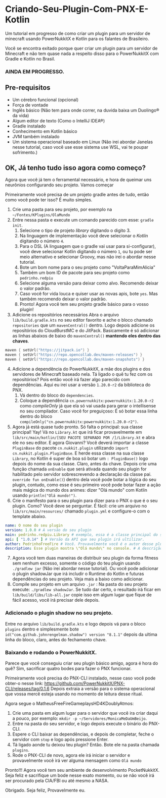# Criando-Seu-Plugin-Com-PNX-E-Kotlin
Um tutorial em progresso de como criar um plugin para um servidor de minecraft usando PowerNukkitX e Kotlin para os falantes de Brasileiro.

Você se encontra exitado porque quer criar um plugin para um servidor de Minecraft e não tem quase nada a respeito disso para o PowerNukkitX com Gradle e Kotlin no Brasil.
### AINDA EM PROGRESSO.
## Pre-requisitos 
- Um cérebro funcional (opcional)
- Força de vontade
- Inglês básico (Não tem para onde correr, na duvida baixa um Duolingo® da vida)
- Algum editor de texto (Como o IntelliJ IDEA®)
- Gradle instalado
- Conhecimento em Kotlin básico
- JVM também instalado
- Um sistema operacional baseado em Linux (Não irei abordar Janelas nesse tutorial, caso você use esse sistema use WSL, vai te poupar sofrimento.)
## OK, Já tenho tudo isso agora como começo?
Agora que você já tem o ferramental necessário, e hora de queimar uns neurônios configurando seu projeto. Vamos começar

Primeiramente você precisa de um projeto gradle antes de tudo, então como você pode ter isso? É muito simples.
1. Crie uma pasta para seu projeto, por exemplo na `~/Fontes/KPlugins/OlaMundo`
2. Entre nessa pasta e execute um comando parecido com esse: `gradle init`.
	1. Selecione o tipo de projeto _library_ digitando o digito 3.
	2. Na linguagem de implementação você deve selecionar o _Kotlin_ digitando o número `4`.
	3. Para o DSL (A linguagem que o gradle vai usar para si-configurar), você deve selecionar Kotlin digitando o número `1`, ou tu pode ser meio alternativo e selecionar Groovy, mas não irei o abordar nesse tutorial.
	4. Bote um bom nome para o seu projeto como "VoltaParaMimAlicia"
	5. Também um bom ID de pacote para seu projeto como `pedrinho.redpiu`
	6. Selecione alguma versão para deixar como alvo. Recomendo deixar o valor padrão.
	7. Caso você for vida louca e quiser usar as novas apis, bote `yes`. Mas também recomendo deixar o valor padrão.
	8. Pronto! Agora você tem seu projeto gradle básico para o vosso plugin!
3. Adicione os repositórios necessários
Abra o arquivo `lib/build.gradle.kts` no seu editor favorito e ache o bloco chamado `repositories` que um `mavenCentral()` dentro. Logo depois adicione os repositórios do CloudBurstMC e do JitPack. Basicamente é só adicionar as linhas abaixos de baixo do `mavenCentral()` **mantendo eles dentro das chaves**.
```kotlin
maven { setUrl("https://jitpack.io") }
maven { setUrl("https://repo.opencollab.dev/maven-releases") }
maven { setUrl("https://repo.opencollab.dev/maven-snapshots") }
```
4. Adicione a dependência do PowerNukkitX, a mãe dos plugins e dos servidores de Minecraft baseado nela.
	Tá ligado o quê tu fez com os repositórios? Pois então você irá fazer algo parecido com dependências. Aqui eu irei usar a versão `1.20.0-r2` da biblioteca do PNX. 
	1. Vá dentro do bloco do `dependencies`. 
	2. Coloque a dependência `cn.powernukkitx:powernukkitx:1.20.0-r2` como _compileOnly_ já que ela só vai usada para gerar o intellisense no seu compilador. Caso você for preguiçoso: É só botar essa linha dentro do bloco `compileOnly("cn.powernukkitx:powernukkitx:1.20.0-r2")`.
4. Agora já está quase tudo pronto. Só falta o principal: sua classe principal! Yay! Vá no `Library.kt` que irá ficar provavelmente em `lib/src/main/kotlin/[SEU PACOTE SEPARADO POR /]/Library.kt` e abra ele no seu editor. E agora Giovanni? Você deverá importar a classe `PluginBase` do pacote `cn.nukkit.plugin` utilizando `import cn.nukkit.plugin.PluginBase`. E herde essa classe na sua classe `Library`, no Kotlin é super de boa só botar um `: PluginBase()` logo depois do nome da sua classe. Claro, antes da chave. Depois crie uma função chamada `onEnable` que será ativada quando seu plugin for habilitado pelo servidor sobrescrevendo a declaração da classe pai. `override fun onEnable()`) dentro dela você pode botar a lógica do seu plugin, contudo, como esse é seu primeiro você pode botar fazer a ação mais mágica do mundo dos animes: dizer "Olá mundo" com Kotlin usando `println("Olá mundo!")`.
5. Crie o manifesto para o seu plugin para dizer para o PNX o que é o seu plugin. Como? Você deve se perguntar. É fácil: crie um arquivo no `lib/src/main/resources/` chamado `plugin.yml` e configure-o com o template abaixo.
```yaml
name: O nome do seu plugin
version: 1.0.0 # A versão do seu plugin
main: pedrinho.redpiu.Library # exemplo, essa é a classe principal do seu plugin.
api: [ "1.0.14" ] # Versão da API que seu plugin irá ultilizar.
author: PedrinhoFreeFire # Você. Provavelmente você é o autor desse plugin.
description: Esse plugin mostra \"Olá mundo\" no console. # A descrição do plugin fica aqui.
```

7. Agora você tem duas maneiras de distribuir seu plugin da forma fitness sem nenhum excesso, somente o código do teu plugin usando `./gradlew jar` (Não irei abordar nesse tutorial). Ou você pode adicionar o plugin shadowJar que irá includir o Runtime do Kotlin e futuras dependências do seu projeto. Veja mais a baixo como adicionar.
8. Compile seu projeto em um arquivo `.jar` : Na pasta do seu projeto execute: `./gradlew shadowJar`. Se tudo dar certo, o resultado irá ficar em `lib/build/libs/lib-all.jar` copie isso em algum lugar que fique de fácil acesso, você irá precisar dele depois.

### Adicionado o plugin shadow no seu projeto.
Entre no arquivo `lib/build.gradle.kts` e logo depois vá para o bloco `plugins` dentro e simplesmente bote `id("com.github.johnrengelman.shadow") version "8.1.1"` depois da ultima linha do bloco, claro, antes do fechamento chave. 


### Baixando e rodando o PowerNukkitX.
Parece que você conseguiu criar seu plugin básico amigo, agora é hora do quê? Sim, sacrificar quatro bodes para fazer o PNX funcionar. 

Primeiramente você precisa do PNX-CLI instalado, nesse caso você pode obter-o nesse link: https://github.com/PowerNukkitX/PNX-CLI/releases/tag/0.1.6 Depois extraia a versão para o sistema operacional que vossa mercê esteja usando no momento de leitura desse ritual. 

Agora segue o MatheusFreeFireGameplaysHD4KDoublyAtmos:
1. Crie uma pasta em algum lugar para o servidor que você ira criar daqui a pouco, por exemplo: `mkdir -p ~/Servidores/MonicaMeDaUmBeijo`.
2. Entre na pasta do seu servidor, e logo depois execute o binário do PNX-CLI. 
3. Espere o CLI baixar as dependências, e depois de completar, feche o servidor com `stop` e logo após pressione Enter.
4. Tá ligado aonde tu deixou teu plugin? Então. Bote ele na pasta chamada `plugins`.
5. Rode o PNX-CLI de novo, agora ele irá iniciar o servidor e provavelmente você irá ver alguma mensagem como `Olá mundo`

Pronto!!! Agora você tem seu ambiente de desenvolvimento PocketNukkitX. Seja feliz e sacrifique um bode nesse exato momento, ou se não você irá ser procurado pela CIA/FBI ou até mesmo a NASA.

Obrigado.
Seja feliz, Provavelmente eu.
